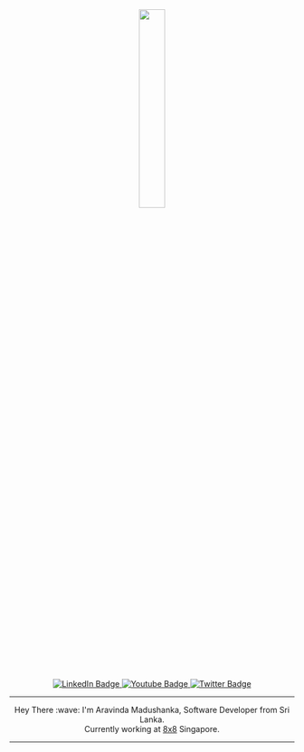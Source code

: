 <div id="header" align="center">
  <img src="https://media.giphy.com/media/qgQUggAC3Pfv687qPC/giphy.gif" width="30%"/>
</div>
<p/>
<div id="badges" align="center">
  <a href="https://www.linkedin.com/in/aravindaliyanage/">
    <img src="https://img.shields.io/badge/LinkedIn-blue?style=for-the-badge&logo=linkedin&logoColor=white" alt="LinkedIn Badge"/>
  </a>
  <a href="https://www.youtube.com/channel/UClm-fQebyLf2QXvHqOPrgcA">
    <img src="https://img.shields.io/badge/YouTube-red?style=for-the-badge&logo=youtube&logoColor=white" alt="Youtube Badge"/>
  </a>
  <a href="https://twitter.com/aravinda_sl">
    <img src="https://img.shields.io/badge/Twitter-blue?style=for-the-badge&logo=twitter&logoColor=white" alt="Twitter Badge"/>
  </a>
</div>

---

<div align="center">
  <div>Hey There :wave: I'm Aravinda Madushanka, Software Developer from Sri Lanka.</div>
  <div>Currently working at <a href="https://www.8x8.com" alt="8x8">8x8</a> Singapore. </div>
</div>

---
